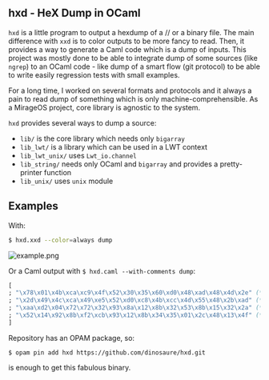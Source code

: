 hxd - HeX Dump in OCaml
-----------------------

`hxd` is a little program to output a hexdump of a /<stdin>/ or a binary file.
The main difference with `xxd` is to color outputs to be more fancy to read.
Then, it provides a way to generate a Caml code which is a dump of inputs. This project
was mostly done to be able to integrate dump of some sources (like `ngrep`) to an
OCaml code - like dump of a smart flow (git protocol) to be able to write easily
regression tests with small examples.

For a long time, I worked on several formats and protocols and it always a pain to
read dump of something which is only machine-comprehensible. As a MirageOS project,
core library is agnostic to the system.

`hxd` provides several ways to dump a source:
* `lib/` is the core library which needs only `bigarray`
* `lib_lwt/` is a library which can be used in a LWT context
* `lib_lwt_unix/` uses `Lwt_io.channel`
* `lib_string/` needs only OCaml and `bigarray` and provides a pretty-printer function
* `lib_unix/` uses `unix` module

Examples
--------

With:

```sh
$ hxd.xxd --color=always dump
```

![example.png](https://raw.githubusercontent.com/dinosaure/hxd/master/img/example.png)

Or a Caml output with `$ hxd.caml --with-comments dump`:

```ocaml
[
; "\x78\x01\x4b\xca\xc9\x4f\x52\x30\x35\x60\xd0\x48\xad\x48\x4d\x2e" (* x.K..OR05`.H.HM. *)
; "\x2d\x49\x4c\xca\x49\xe5\x52\xd0\xc8\x4b\xcc\x4d\x55\x48\x2b\xad" (* -IL.I.R..K.MUH+. *)
; "\xaa\xd2\x04\x72\x72\x32\x93\x8a\x12\x8b\x32\x53\x8b\x15\x32\x2a" (* ...rr2....2S..2. *)
; "\x52\x14\x92\x8b\xf2\xcb\x93\x12\x8b\x34\x35\x01\x2c\x48\x13\x4f" (* R........45.,H.O *)
]
```

Repository has an OPAM package, so:

```
$ opam pin add hxd https://github.com/dinosaure/hxd.git
```

is enough to get this fabulous binary.
